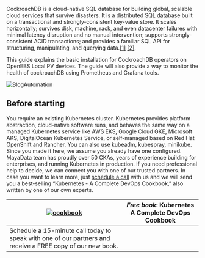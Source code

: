 CockroachDB is a cloud-native SQL database for building global, scalable cloud services that survive
disasters. It is a distributed SQL database built on a transactional and strongly-consistent key-value
store. It scales horizontally; survives disk, machine, rack, and even datacenter failures with minimal
latency disruption and no manual intervention; supports strongly-consistent ACID transactions; and
provides a familiar SQL API for structuring, manipulating, and querying data.[[1]](https://github.com/cockroachdb/cockroach) [[2]](https://www.cockroachlabs.com/docs/stable/orchestrate-cockroachdb-with-kubernetes.html).

This guide explains the basic installation for CockroachDB operators on OpenEBS Local PV devices. The
guide will also provide a way to monitor the health of cockroachDB using Prometheus and Grafana tools.

![BlogAutomation](assets/data/cockroach-workload/images/BlogAutomation.jpg)



## Before starting

You require an existing Kubernetes cluster. Kubernetes provides platform abstraction, cloud-native
software runs, and behaves the same way on a managed Kubernetes service like AWS EKS, Google Cloud
GKE, Microsoft AKS, DigitalOcean Kubernetes Service, or self-managed based on Red Hat OpenShift and
Rancher. You can also use kubeadm, kubespray, minikube. Since you made it here, we assume you
already have one configured.
MayaData team has proudly over 50 CKAs, years of experience building for enterprises, and running
Kubernetes in production. If you need professional help to decide, we can connect you with one of our
trusted partners. In case you want to learn more, just [schedule a call](https://calendly.com/mayadata/15min?month=2021-05) with us and we will send you a best-selling “Kubernetes - A Complete DevOps Cookbook,” also
written by one of our own experts.

| [![cookbook](assets/data/kafka-workload/images/cookbook.png)](https://www.amazon.com/Kubernetes-applications-orchestrate-containers-cloud-native-ebook/dp/B08537GMYW)  | *Free book*: **Kubernetes A Complete DevOps Cookbook**| 
| ------ | ------ |
| Schedule a 15-minute call today to speak with one of our partners and receive a FREE copy of our new book. ||